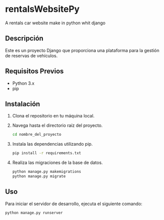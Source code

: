 # rentalsWebsitePy
A rentals car website make in python whit django

## Descripción

Este es un proyecto Django que proporciona una plataforma para la gestión de reservas de vehículos.

## Requisitos Previos

- Python 3.x
- pip

## Instalación

1. Clona el repositorio en tu máquina local.
2. Navega hasta el directorio raíz del proyecto.

    ```bash
    cd nombre_del_proyecto
    ```

3. Instala las dependencias utilizando pip.

    ```bash
    pip install -r requirements.txt
    ```

4. Realiza las migraciones de la base de datos.

    ```bash
    python manage.py makemigrations
    python manage.py migrate
    ```

## Uso

Para iniciar el servidor de desarrollo, ejecuta el siguiente comando:

```bash
python manage.py runserver

